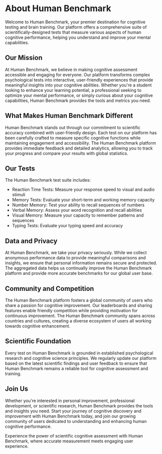 # About Human Benchmark

Welcome to Human Benchmark, your premier destination for cognitive testing and brain training. Our platform offers a comprehensive suite of scientifically-designed tests that measure various aspects of human cognitive performance, helping you understand and improve your mental capabilities.

## Our Mission

At Human Benchmark, we believe in making cognitive assessment accessible and engaging for everyone. Our platform transforms complex psychological tests into interactive, user-friendly experiences that provide meaningful insights into your cognitive abilities. Whether you're a student looking to enhance your learning potential, a professional seeking to optimize your mental performance, or simply curious about your cognitive capabilities, Human Benchmark provides the tools and metrics you need.

## What Makes Human Benchmark Different

Human Benchmark stands out through our commitment to scientific accuracy combined with user-friendly design. Each test on our platform has been carefully crafted to measure specific cognitive functions while maintaining engagement and accessibility. The Human Benchmark platform provides immediate feedback and detailed analytics, allowing you to track your progress and compare your results with global statistics.

## Our Tests

The Human Benchmark test suite includes:

- Reaction Time Tests: Measure your response speed to visual and audio stimuli
- Memory Tests: Evaluate your short-term and working memory capacity
- Number Memory: Test your ability to recall sequences of numbers
- Verbal Memory: Assess your word recognition and recall abilities
- Visual Memory: Measure your capacity to remember patterns and sequences
- Typing Tests: Evaluate your typing speed and accuracy

## Data and Privacy

At Human Benchmark, we take your privacy seriously. While we collect anonymous performance data to provide meaningful comparisons and insights, we ensure that personal information remains secure and protected. The aggregated data helps us continually improve the Human Benchmark platform and provide more accurate benchmarks for our global user base.

## Community and Competition

The Human Benchmark platform fosters a global community of users who share a passion for cognitive improvement. Our leaderboards and sharing features enable friendly competition while providing motivation for continuous improvement. The Human Benchmark community spans across countries and cultures, creating a diverse ecosystem of users all working towards cognitive enhancement.

## Scientific Foundation

Every test on Human Benchmark is grounded in established psychological research and cognitive science principles. We regularly update our platform based on the latest scientific findings and user feedback to ensure that Human Benchmark remains a reliable tool for cognitive assessment and training.

## Join Us

Whether you're interested in personal improvement, professional development, or scientific research, Human Benchmark provides the tools and insights you need. Start your journey of cognitive discovery and improvement with Human Benchmark today, and join our growing community of users dedicated to understanding and enhancing human cognitive performance.

Experience the power of scientific cognitive assessment with Human Benchmark, where accurate measurement meets engaging user experience. 
